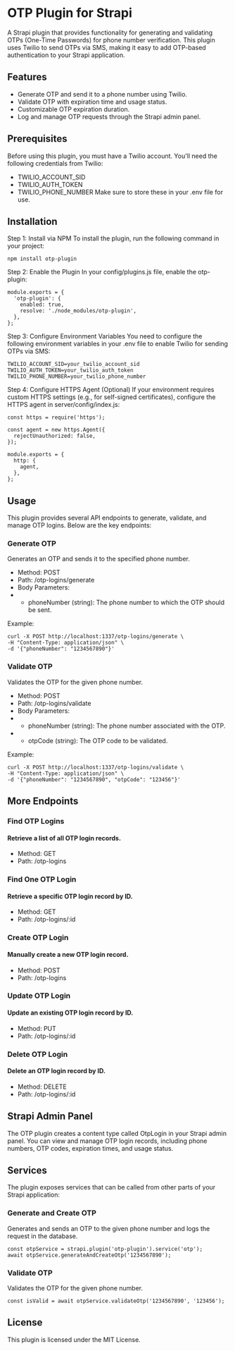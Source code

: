 # OTP Plugin for Strapi
A Strapi plugin that provides functionality for generating and validating OTPs (One-Time Passwords) for phone number verification. This plugin uses Twilio to send OTPs via SMS, making it easy to add OTP-based authentication to your Strapi application.

## Features
- Generate OTP and send it to a phone number using Twilio.
- Validate OTP with expiration time and usage status.
- Customizable OTP expiration duration.
- Log and manage OTP requests through the Strapi admin panel.
## Prerequisites
Before using this plugin, you must have a Twilio account. You'll need the following credentials from Twilio:

- TWILIO_ACCOUNT_SID
- TWILIO_AUTH_TOKEN
- TWILIO_PHONE_NUMBER
Make sure to store these in your .env file for use.

## Installation
Step 1: Install via NPM
To install the plugin, run the following command in your project:

``` 
npm install otp-plugin 
```

Step 2: Enable the Plugin
In your config/plugins.js file, enable the otp-plugin:

``` 
module.exports = {
  'otp-plugin': {
    enabled: true,
    resolve: './node_modules/otp-plugin',
  },
}; 

```

Step 3: Configure Environment Variables
You need to configure the following environment variables in your .env file to enable Twilio for sending OTPs via SMS:
```
TWILIO_ACCOUNT_SID=your_twilio_account_sid
TWILIO_AUTH_TOKEN=your_twilio_auth_token
TWILIO_PHONE_NUMBER=your_twilio_phone_number
```

Step 4: Configure HTTPS Agent (Optional)
If your environment requires custom HTTPS settings (e.g., for self-signed certificates), configure the HTTPS agent in server/config/index.js:

```
const https = require('https');

const agent = new https.Agent({
  rejectUnauthorized: false,
});

module.exports = {
  http: {
    agent,
  },
};
```

## Usage
This plugin provides several API endpoints to generate, validate, and manage OTP logins. Below are the key endpoints:

### Generate OTP
Generates an OTP and sends it to the specified phone number.

- Method: POST
- Path: /otp-logins/generate
- Body Parameters: 
- - phoneNumber (string): The phone number to which the OTP should be sent.

Example:
```
curl -X POST http://localhost:1337/otp-logins/generate \
-H "Content-Type: application/json" \
-d '{"phoneNumber": "1234567890"}'
```

### Validate OTP
Validates the OTP for the given phone number.

- Method: POST
- Path: /otp-logins/validate
- Body Parameters:
- - phoneNumber (string): The phone number associated with the OTP.
- - otpCode (string): The OTP code to be validated.

Example:
```
curl -X POST http://localhost:1337/otp-logins/validate \
-H "Content-Type: application/json" \
-d '{"phoneNumber": "1234567890", "otpCode": "123456"}'
```

## More Endpoints
### Find OTP Logins
#### Retrieve a list of all OTP login records.

- Method: GET
- Path: /otp-logins

### Find One OTP Login
#### Retrieve a specific OTP login record by ID.

- Method: GET
- Path: /otp-logins/:id

### Create OTP Login
#### Manually create a new OTP login record.

-  Method: POST
- Path: /otp-logins

### Update OTP Login
#### Update an existing OTP login record by ID.

- Method: PUT
- Path: /otp-logins/:id

### Delete OTP Login
#### Delete an OTP login record by ID.

- Method: DELETE
- Path: /otp-logins/:id

## Strapi Admin Panel
The OTP plugin creates a content type called OtpLogin in your Strapi admin panel. You can view and manage OTP login records, including phone numbers, OTP codes, expiration times, and usage status.

## Services
The plugin exposes services that can be called from other parts of your Strapi application:

### Generate and Create OTP
Generates and sends an OTP to the given phone number and logs the request in the database.

```
const otpService = strapi.plugin('otp-plugin').service('otp');
await otpService.generateAndCreateOtp('1234567890');
```

### Validate OTP
Validates the OTP for the given phone number.

```
const isValid = await otpService.validateOtp('1234567890', '123456');
```

## License
This plugin is licensed under the MIT License.